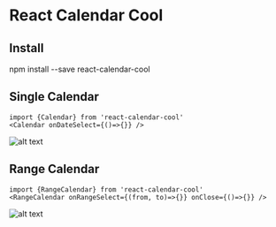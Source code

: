 # React Calendar Cool

## Install
npm install --save react-calendar-cool

## Single Calendar
```es6
import {Calendar} from 'react-calendar-cool'
<Calendar onDateSelect={()=>{}} />
```

![alt text](https://images.contentful.com/5sjmhwej8tv6/3jwIDBEE4MKAiA4OYYYGw0/993bce6ad0d7bd67cee9a8dabaf7805d/69C56E47-CAB7-4A39-A520-DBE5D4082351.png?w=400)

## Range Calendar
```es6
import {RangeCalendar} from 'react-calendar-cool'
<RangeCalendar onRangeSelect={(from, to)=>{}} onClose={()=>{}} />
```

![alt text](https://images.contentful.com/5sjmhwej8tv6/1A6jjKEBL6SMaKy6g8aygE/3cc00d9900d5bd73f25fdbf08cafa698/24F68349-349D-4151-90EB-28ACBB96A2E3.png?w=800)

